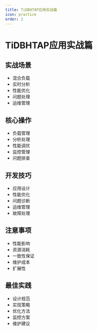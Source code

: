 ```yaml
---
title: TiDBHTAP应用实战篇
icon: practice
order: 2
---
```


# TiDBHTAP应用实战篇

## 实战场景
- 混合负载
- 实时分析
- 性能优化
- 问题处理
- 运维管理

## 核心操作
- 负载管理
- 分析处理
- 性能调优
- 监控管理
- 问题排查

## 开发技巧
- 应用设计
- 性能优化
- 问题诊断
- 运维管理
- 故障处理

## 注意事项
- 性能影响
- 资源消耗
- 一致性保证
- 维护成本
- 扩展性

## 最佳实践
- 设计规范
- 实现策略
- 优化方法
- 监控方案
- 维护建议
